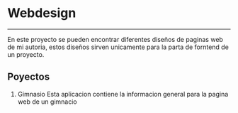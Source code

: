# Webdesign
---
En este proyecto se pueden encontrar diferentes diseños de paginas web de mi autoria, estos diseños sirven unicamente para la
parta de forntend de un proyecto.

## Poyectos
1. Gimnasio
Esta aplicacion contiene la informacion general para la pagina web de un gimnacio

